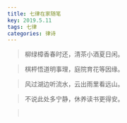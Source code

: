 ```yaml
---
title: 七律在家随笔
key: 2019.5.11
tags: 七律
categories: 律诗
---
```


<blockquote class="blockquote-center">柳绿樟香春时还，清茶小酒夏日闲。
</blockquote>
<blockquote class="blockquote-center">棋枰悟道明事理，庭院育花等因缘。
</blockquote>
<blockquote class="blockquote-center">风过湖边听流水，云出雨里看远山。
</blockquote>
<blockquote class="blockquote-center">不说此处多宁静，休养读书更得安。
</blockquote>
<blockquote class="blockquote-center"></br>
</blockquote>

